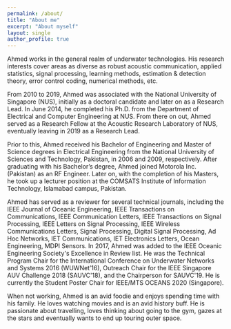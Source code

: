 ```yaml
---
permalink: /about/
title: "About me"
excerpt: "About myself"
layout: single
author_profile: true
---
```


Ahmed works in the general realm of underwater technologies. His research interests cover areas as diverse as robust acoustic communication, applied statistics, signal processing, learning methods, estimation & detection theory, error control coding, numerical methods, etc.

From 2010 to 2019, Ahmed was associated with the National University of Singapore (NUS), initially as a doctoral candidate and later on as a Research Lead. In June 2014, he completed his Ph.D. from the Department of Electrical and Computer Engineering at NUS. From there on out, Ahmed served as a Research Fellow at the Acoustic Research Laboratory of NUS, eventually leaving in 2019 as a Research Lead. 

Prior to this, Ahmed received his Bachelor of Engineering and Master of Science degrees in Electrical Engineering from the National University of Sciences and Technology, Pakistan, in 2006 and 2009, respectively. After graduating with his Bachelor’s degree, Ahmed joined Motorola Inc. (Pakistan) as an RF Engineer. Later on, with the completion of his Masters, he took up a lecturer position at the COMSATS Institute of Information Technology, Islamabad campus, Pakistan.

Ahmed has served as a reviewer for several technical journals, including the IEEE Journal of Oceanic Engineering, IEEE Transactions on Communications, IEEE Communication Letters, IEEE Transactions on Signal Processing, IEEE Letters on Signal Processing, IEEE Wireless Communications Letters, Signal Processing, Digital Signal Processing, Ad Hoc Networks, IET Communications, IET Electronics Letters, Ocean Engineering, MDPI Sensors. In 2017, Ahmed was added to the IEEE Oceanic Engineering Society's Excellence in Review list. He was the Technical Program Chair for the International Conference on Underwater Networks and Systems 2016 (WUWNet’16), Outreach Chair for the IEEE Singapore AUV Challenge 2018 (SAUVC'18), and the Chairperson for SAUVC'19. He is currently the Student Poster Chair for IEEE/MTS OCEANS 2020 (Singapore).

When not working, Ahmed is an avid foodie and enjoys spending time with his family. He loves watching movies and is an avid history buff. He is passionate about travelling, loves thinking about going to the gym, gazes at the stars and eventually wants to end up touring outer space.

